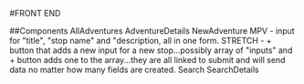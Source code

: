 #FRONT END

##Components
    AllAdventures
    AdventureDetails
    NewAdventure
        MPV - input for "title", "stop name" and "description, all in one form.
        STRETCH - + button that adds a new input for a new stop...possibly array of "inputs" and + button adds one to the array...they are all linked to submit and will send data no matter how many fields are created.
    Search
    SearchDetails